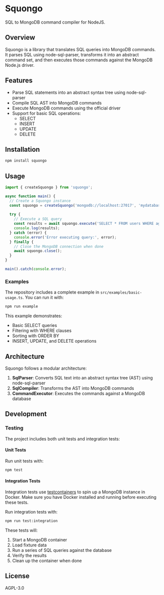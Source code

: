 # Squongo

SQL to MongoDB command compiler for NodeJS.

## Overview

Squongo is a library that translates SQL queries into MongoDB commands. It parses SQL using node-sql-parser, transforms it into an abstract command set, and then executes those commands against the MongoDB Node.js driver.

## Features

- Parse SQL statements into an abstract syntax tree using node-sql-parser
- Compile SQL AST into MongoDB commands
- Execute MongoDB commands using the official driver
- Support for basic SQL operations:
  - SELECT
  - INSERT
  - UPDATE
  - DELETE

## Installation

```bash
npm install squongo
```

## Usage

```typescript
import { createSquongo } from 'squongo';

async function main() {
  // Create a Squongo instance
  const squongo = createSquongo('mongodb://localhost:27017', 'mydatabase');
  
  try {
    // Execute a SQL query
    const results = await squongo.execute('SELECT * FROM users WHERE age > 21');
    console.log(results);
  } catch (error) {
    console.error('Error executing query:', error);
  } finally {
    // Close the MongoDB connection when done
    await squongo.close();
  }
}

main().catch(console.error);
```

### Examples

The repository includes a complete example in `src/examples/basic-usage.ts`. You can run it with:

```bash
npm run example
```

This example demonstrates:
- Basic SELECT queries
- Filtering with WHERE clauses
- Sorting with ORDER BY
- INSERT, UPDATE, and DELETE operations

## Architecture

Squongo follows a modular architecture:

1. **SqlParser**: Converts SQL text into an abstract syntax tree (AST) using node-sql-parser
2. **SqlCompiler**: Transforms the AST into MongoDB commands
3. **CommandExecutor**: Executes the commands against a MongoDB database

## Development

### Testing

The project includes both unit tests and integration tests:

#### Unit Tests

Run unit tests with:

```bash
npm test
```

#### Integration Tests

Integration tests use [testcontainers](https://github.com/testcontainers/testcontainers-node) to spin up a MongoDB instance in Docker. Make sure you have Docker installed and running before executing these tests.

Run integration tests with:

```bash
npm run test:integration
```

These tests will:
1. Start a MongoDB container
2. Load fixture data
3. Run a series of SQL queries against the database
4. Verify the results
5. Clean up the container when done

## License

AGPL-3.0